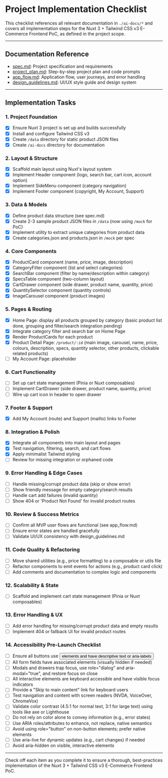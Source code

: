 # Project Implementation Checklist

This checklist references all relevant documentation in `./ai-docs/*` and covers all implementation steps for the Nuxt 3 + Tailwind CSS v3 E-Commerce Frontend PoC, as defined in the project scope.

---

## Documentation Reference
- [spec.md](./spec.md): Project specification and requirements
- [project_plan.md](./project_plan.md): Step-by-step project plan and code prompts
- [app_flow.md](./app_flow.md): Application flow, user journeys, and error handling
- [design_guidelines.md](./design_guidelines.md): UI/UX style guide and design system

---

## Implementation Tasks

### 1. Project Foundation
- [x] Ensure Nuxt 3 project is set up and builds successfully
- [x] Install and configure Tailwind CSS v3
- [x] Create `/data` directory for static product JSON files
- [x] Create `/ai-docs` directory for documentation

### 2. Layout & Structure
- [x] Scaffold main layout using Nuxt's layout system
- [x] Implement Header component (logo, search bar, cart icon, account option)
- [x] Implement SideMenu component (category navigation)
- [x] Implement Footer component (copyright, My Account, Support)

### 3. Data & Models
- [x] Define product data structure (see spec.md)
- [x] Create 2-3 sample product JSON files in `/data` (now using `/mock` for PoC)
- [x] Implement utility to extract unique categories from product data
- [x] Create categories.json and products.json in `/mock` per spec

### 4. Core Components
- [x] ProductCard component (name, price, image, description)
- [x] CategoryFilter component (list and select categories)
- [x] SearchBar component (filter by name/description within category)
- [x] SpecsTable component (two-column layout)
- [x] CartDrawer component (side drawer, product name, quantity, price)
- [x] QuantitySelector component (quantity controls)
- [x] ImageCarousel component (product images)

### 5. Pages & Routing
- [x] Home Page: display all products grouped by category (basic product list done, grouping and filter/search integration pending)
- [x] Integrate category filter and search bar on Home Page
- [x] Render ProductCards for each product
- [x] Product Detail Page: `/product/:id` (main image, carousel, name, price, colours, description, specs, quantity selector, other products, clickable related products)
- [ ] My Account Page: placeholder

### 6. Cart Functionality
- [ ] Set up cart state management (Pinia or Nuxt composables)
- [ ] Implement CartDrawer (side drawer, product name, quantity, price)
- [ ] Wire up cart icon in header to open drawer

### 7. Footer & Support
- [x] Add My Account (route) and Support (mailto) links to Footer

### 8. Integration & Polish
- [x] Integrate all components into main layout and pages
- [x] Test navigation, filtering, search, and cart flows
- [x] Apply minimalist Tailwind styling
- [ ] Review for missing integration or orphaned code

### 9. Error Handling & Edge Cases
- [ ] Handle missing/corrupt product data (skip or show error)
- [ ] Show friendly message for empty category/search results
- [ ] Handle cart add failures (invalid quantity)
- [ ] Show 404 or 'Product Not Found' for invalid product routes

### 10. Review & Success Metrics
- [ ] Confirm all MVP user flows are functional (see app_flow.md)
- [ ] Ensure error states are handled gracefully
- [ ] Validate UI/UX consistency with design_guidelines.md

### 11. Code Quality & Refactoring
- [ ] Move shared utilities (e.g., price formatting) to a composable or utils file
- [ ] Refactor components to emit events for actions (e.g., product card click)
- [ ] Add comments and documentation to complex logic and components

### 12. Scalability & State
- [ ] Scaffold and implement cart state management (Pinia or Nuxt composables)

### 13. Error Handling & UX
- [ ] Add error handling for missing/corrupt product data and empty results
- [ ] Implement 404 or fallback UI for invalid product routes

### 14. Accessibility Pre-Launch Checklist
- [ ] Ensure all buttons use <button> elements and have descriptive text or aria-labels
- [ ] All form fields have associated <label> elements (visually hidden if needed)
- [ ] Modals and drawers trap focus, use role="dialog" and aria-modal="true", and restore focus on close
- [ ] All interactive elements are keyboard accessible and have visible focus indicators
- [ ] Provide a "Skip to main content" link for keyboard users
- [ ] Test navigation and content with screen readers (NVDA, VoiceOver, ChromeVox)
- [ ] Validate color contrast (4.5:1 for normal text, 3:1 for large text) using tools like axe or Lighthouse
- [ ] Do not rely on color alone to convey information (e.g., error states)
- [ ] Use ARIA roles/attributes to enhance, not replace, native semantics
- [ ] Avoid using role="button" on non-button elements; prefer native elements
- [ ] Use aria-live for dynamic updates (e.g., cart changes) if needed
- [ ] Avoid aria-hidden on visible, interactive elements

---

Check off each item as you complete it to ensure a thorough, best-practices implementation of the Nuxt 3 + Tailwind CSS v3 E-Commerce Frontend PoC.
